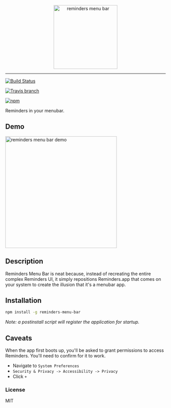 
<p align="center">
  <img alt="reminders menu bar" src="https://user-images.githubusercontent.com/659829/33078156-aa1e76dc-ce86-11e7-9aee-b4090593957f.png" width=200>
</p>

---

[![Build Status](https://travis-ci.org/briangonzalez/reminders-menu-bar.svg?branch=master&style=flat-square)](https://travis-ci.org/briangonzalez/reminders-menu-bar)

[![Travis branch](https://img.shields.io/travis/briangonzalez/reminders-menu-bar/master.svg?style=flat-square)](https://github.com/briangonzalez/reminders-menu-bar)

[![npm](https://img.shields.io/npm/briangonzalez/reminders-menu-bar.svg?style=flat-square)]()

Reminders in your menubar.

## Demo

<img alt="reminders menu bar demo" src="https://user-images.githubusercontent.com/659829/33078327-27f7a484-ce87-11e7-98e8-e0a7c664c61d.gif" width=350>

## Description

Reminders Menu Bar is neat because, instead of recreating the entire complex Reminders UI, it simply
repositions Reminders.app that comes on your system to create the illusion that it's a menubar app.

## Installation

```sh
npm install -g reminders-menu-bar
```

_Note: a postinstall script will register the application for startup._

## Caveats

When the app first boots up, you'll be asked to grant permissions to access Reminders. You'll need to confirm for it to work.

- Navigate to `System Preferences`
- `Security & Privacy -> Accessibility -> Privacy`
- Click `+`

### License

MIT
